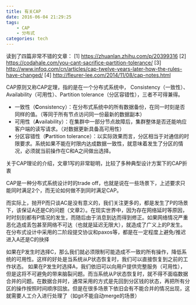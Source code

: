 ```yaml
---
title: 有关CAP
date: 2016-06-04 21:29:25
tags: 
	- CAP
	- 分布式
categories: tech
---
```

读到了四篇非常不错的文章：
[1] https://zhuanlan.zhihu.com/p/20399316
[2] https://codahale.com/you-cant-sacrifice-partition-tolerance/
[3] http://www.infoq.com/cn/articles/cap-twelve-years-later-how-the-rules-have-changed/
[4] http://fleurer-lee.com/2014/11/08/cap-notes.html

CAP原则又称CAP定理，指的是在一个分布式系统中， Consistency（一致性）、 Availability（可用性）、Partition tolerance（分区容错性），三者不可得兼得。
* 一致性（**C**onsistency）：在分布式系统中的所有数据备份，在同一时刻是否同样的值。（等同于所有节点访问同一份最新的数据副本）
* 可用性（**A**vailability）：在集群中一部分节点故障后，集群整体是否还能响应客户端的读写请求。（对数据更新具备高可用性）
* 分区容错性（**P**artition tolerance）：以实际效果而言，分区相当于对通信的时限要求。系统如果不能在时限内达成数据一致性，就意味着发生了分区的情况，必须就当前操作在C和A之间做出选择。

<!-- more -->
关于CAP理论的介绍，文章1写的非常聪明，比较了多种典型设计方案下的CAP折衷

CAP是一种分布式系统设计时的trade off，也就是说在一些场景下，上述要求只能同时满足2个，而无论如何做不到同时满足CAP。

而实际上，抛开P而只谈AC是没有意义的，我们关注更多的，都是发生了P的场景下，该保证A还是C的问题（文章2）。在现实世界中，因为存在网络延时等原因，时时刻刻都有P情况的发生，而随后由于消息到达而得到修正。如果网络情况严重恶化造成丢包甚至网络不可达（也就是延迟无限大），就造成了广义上的P发生。在分布式设计中采用的二阶段提交协议和paxos等，都是在一定程度上避免/推迟进入A还是C的抉择

如果在P发生时选择C，那么我们就必须限制可能造成不一致的所有操作，降低系统的可用性。这样的好处是当系统从P状态恢复时，我们可以直接恢复到之前的工作状态。
如果在P发生时选择A，我们依旧可以向用户提供完整服务（可用性），但是这将不可避免的带来脑裂问题。而当系统从P状态恢复时，就不得不面临数据合并的问题。在数据合并时，通常采用的方式是先回到分区钱的状态，再把所有分区的操作按照时间顺序回放。但是在很多场景下依旧会有不能合并的情况出现，这就需要人工介入进行处理了（如git不能自动merge的场景）

